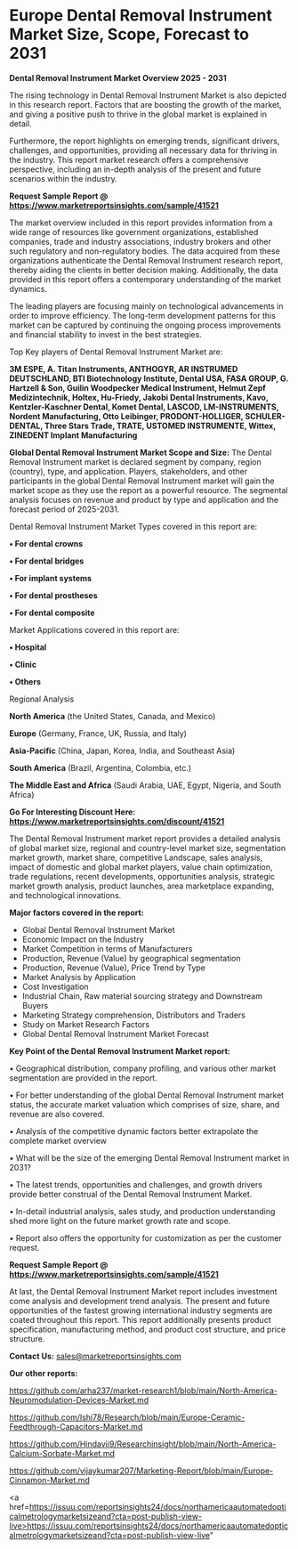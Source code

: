 # Europe Dental Removal Instrument Market Size, Scope, Forecast to 2031

<Strong> Dental Removal Instrument Market Overview 2025 - 2031</strong>

The rising technology in Dental Removal Instrument Market is also depicted in this research report. Factors that are boosting the growth of the market, and giving a positive push to thrive in the global market is explained in detail.

Furthermore, the report highlights on emerging trends, significant drivers, challenges, and opportunities, providing all necessary data for thriving in the industry. This report market research offers a comprehensive perspective, including an in-depth analysis of the present and future scenarios within the industry.

<strong>Request Sample Report @ <a href=https://www.marketreportsinsights.com/sample/41521>https://www.marketreportsinsights.com/sample/41521</a></strong>

The market overview included in this report provides information from a wide range of resources like government organizations, established companies, trade and industry associations, industry brokers and other such regulatory and non-regulatory bodies. The data acquired from these organizations authenticate the Dental Removal Instrument research report, thereby aiding the clients in better decision making. Additionally, the data provided in this report offers a contemporary understanding of the market dynamics.

The leading players are focusing mainly on technological advancements in order to improve efficiency. The long-term development patterns for this market can be captured by continuing the ongoing process improvements and financial stability to invest in the best strategies.

Top Key players of Dental Removal Instrument Market are:

<strong>3M ESPE, A. Titan Instruments, ANTHOGYR, AR INSTRUMED DEUTSCHLAND, BTI Biotechnology Institute, Dental USA, FASA GROUP, G. Hartzell & Son, Guilin Woodpecker Medical Instrument, Helmut Zepf Medizintechnik, Holtex, Hu-Friedy, Jakobi Dental Instruments, Kavo, Kentzler-Kaschner Dental, Komet Dental, LASCOD, LM-INSTRUMENTS, Nordent Manufacturing, Otto Leibinger, PRODONT-HOLLIGER, SCHULER-DENTAL, Three Stars Trade, TRATE, USTOMED INSTRUMENTE, Wittex, ZINEDENT Implant Manufacturing</strong>

<strong><b>Global Dental Removal Instrument Market Scope and Size:</b></strong>
The Dental Removal Instrument market is declared segment by company, region (country), type, and application. Players, stakeholders, and other participants in the global Dental Removal Instrument market will gain the market scope as they use the report as a powerful resource. The segmental analysis focuses on revenue and product by type and application and the forecast period of 2025-2031.

Dental Removal Instrument Market Types covered in this report are:

<strong>•  For dental crowns

•  For dental bridges

•  For implant systems

•  For dental prostheses

•  For dental composite</strong>

Market Applications covered in this report are:

<strong>•  Hospital

•  Clinic

•  Others</strong> 

Regional Analysis

<strong>North America</strong> (the United States, Canada, and Mexico)

<strong>Europe</strong> (Germany, France, UK, Russia, and Italy)

<strong>Asia-Pacific</strong> (China, Japan, Korea, India, and Southeast Asia)

<strong>South America</strong> (Brazil, Argentina, Colombia, etc.)

<strong>The Middle East and Africa</strong> (Saudi Arabia, UAE, Egypt, Nigeria, and South Africa)

<strong>Go For Interesting Discount Here: <a href=https://www.marketreportsinsights.com/discount/41521>https://www.marketreportsinsights.com/discount/41521</a></strong>

The Dental Removal Instrument market report provides a detailed analysis of global market size, regional and country-level market size, segmentation market growth, market share, competitive Landscape, sales analysis, impact of domestic and global market players, value chain optimization, trade regulations, recent developments, opportunities analysis, strategic market growth analysis, product launches, area marketplace expanding, and technological innovations.

<strong><b>Major factors covered in the report:</b></strong>
<ul>
  <li>Global Dental Removal Instrument Market </li>
  <li>Economic Impact on the Industry</li>
  <li>Market Competition in terms of Manufacturers</li>
  <li>Production, Revenue (Value) by geographical segmentation</li>
  <li>Production, Revenue (Value), Price Trend by Type</li>
  <li>Market Analysis by Application</li>
  <li>Cost Investigation</li>
  <li>Industrial Chain, Raw material sourcing strategy and Downstream Buyers</li>
  <li>Marketing Strategy comprehension, Distributors and Traders</li>
  <li>Study on Market Research Factors</li>
  <li>Global Dental Removal Instrument Market Forecast</li>
</ul>

<strong><b>Key Point of the Dental Removal Instrument Market report:</b></strong>

• Geographical distribution, company profiling, and various other market segmentation are provided in the report.

• For better understanding of the global Dental Removal Instrument market status, the accurate market valuation which comprises of size, share, and revenue are also covered.

• Analysis of the competitive dynamic factors better extrapolate the complete market overview

• What will be the size of the emerging Dental Removal Instrument market in 2031?

• The latest trends, opportunities and challenges, and growth drivers provide better construal of the Dental Removal Instrument Market.

• In-detail industrial analysis, sales study, and production understanding shed more light on the future market growth rate and scope.

• Report also offers the opportunity for customization as per the customer request.

<strong>Request Sample Report @ <a href=https://www.marketreportsinsights.com/sample/41521>https://www.marketreportsinsights.com/sample/41521</a></strong>

At last, the Dental Removal Instrument Market report includes investment come analysis and development trend analysis. The present and future opportunities of the fastest growing international industry segments are coated throughout this report. This report additionally presents product specification, manufacturing method, and product cost structure, and price structure.

<strong>Contact Us:</strong>
sales@marketreportsinsights.com

<strong>Our other reports:</strong>

<a href=https://github.com/arha237/market-research1/blob/main/North-America-Neuromodulation-Devices-Market.md>https://github.com/arha237/market-research1/blob/main/North-America-Neuromodulation-Devices-Market.md</a>

<a href=https://github.com/Ishi78/Research/blob/main/Europe-Ceramic-Feedthrough-Capacitors-Market.md>https://github.com/Ishi78/Research/blob/main/Europe-Ceramic-Feedthrough-Capacitors-Market.md</a>

<a href=https://github.com/Hindavii9/Researchinsight/blob/main/North-America-Calcium-Sorbate-Market.md>https://github.com/Hindavii9/Researchinsight/blob/main/North-America-Calcium-Sorbate-Market.md</a>

<a href=https://github.com/vijaykumar207/Marketing-Report/blob/main/Europe-Cinnamon-Market.md>https://github.com/vijaykumar207/Marketing-Report/blob/main/Europe-Cinnamon-Market.md</a>

<a href=https://issuu.com/reportsinsights24/docs/northamericaautomatedopticalmetrologymarketsizeand?cta=post-publish-view-live>https://issuu.com/reportsinsights24/docs/northamericaautomatedopticalmetrologymarketsizeand?cta=post-publish-view-live</a>"
